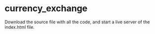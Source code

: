 # currency_exchange

Download the source file with all the code, and start a live server of the index.html file.
